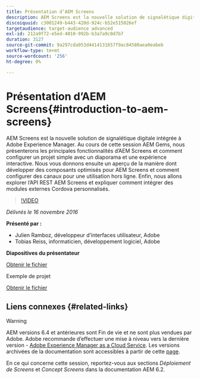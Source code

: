 ```yaml
---
title: Présentation d’AEM Screens
description: AEM Screens est la nouvelle solution de signalétique digitale intégrée à Adobe Experience Manager. Au cours de cette session AEM Gems, nous présenterons les principales fonctionnalités d’AEM Screens et comment configurer un projet simple avec un diaporama et une expérience interactive. Nous vous donnons ensuite un aperçu de la manière dont développer des composants optimisés pour AEM Screens et comment configurer des canaux pour une utilisation hors ligne. Enfin, nous allons explorer l’API REST AEM Screens et expliquer comment intégrer des modules externes Cordova personnalisés.
discoiquuid: c3001249-b443-420d-924c-b52e515026ef
targetaudience: target-audience advanced
exl-id: 212a9f72-e5ed-4010-992b-b3a7a9c0d7b7
duration: 3127
source-git-commit: 9a297cda953d4414131657f9ac84580aea0eabeb
workflow-type: tm+mt
source-wordcount: '256'
ht-degree: 0%

---
```


# Présentation d’AEM Screens{#introduction-to-aem-screens}

AEM Screens est la nouvelle solution de signalétique digitale intégrée à Adobe Experience Manager. Au cours de cette session AEM Gems, nous présenterons les principales fonctionnalités d’AEM Screens et comment configurer un projet simple avec un diaporama et une expérience interactive. Nous vous donnons ensuite un aperçu de la manière dont développer des composants optimisés pour AEM Screens et comment configurer des canaux pour une utilisation hors ligne. Enfin, nous allons explorer l’API REST AEM Screens et expliquer comment intégrer des modules externes Cordova personnalisés.

>[!VIDEO](https://video.tv.adobe.com/v/19301/?quality=9)

*Délivrés le 16 novembre 2016*

**Présenté par :**

* Julien Ramboz, développeur d’interfaces utilisateur, Adobe
* Tobias Reiss, informaticien, développement logiciel, Adobe

**Diapositives du présentateur**

[Obtenir le fichier](assets/2016-11-16-aem-screens.pdf)

Exemple de projet

[Obtenir le fichier](assets/aemscreensgems.zip)

## Liens connexes {#related-links}


>[!WARNING]
>
>AEM versions 6.4 et antérieures sont Fin de vie et ne sont plus vendues par Adobe.  Adobe recommande d’effectuer une mise à niveau vers la dernière version - [Adobe Experience Manager as a Cloud Service](https://experienceleague.adobe.com/docs/experience-manager-cloud-service.html).  Les versions archivées de la documentation sont accessibles à partir de cette [page](https://experienceleague.adobe.com/docs/experience-manager-release-information/aem-release-updates/previous-updates/aem-previous-versions.html?lang=fr).
>
>En ce qui concerne cette session, reportez-vous aux sections *Déploiement de Screens* et *Concept Screens* dans la documentation AEM 6.2.
